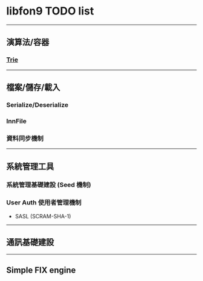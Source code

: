 libfon9 TODO list
=======================

---------------------------------------
## 演算法/容器
### [Trie](https://zh.wikipedia.org/wiki/Trie)
---------------------------------------
## 檔案/儲存/載入
### Serialize/Deserialize
### InnFile
### 資料同步機制
---------------------------------------
## 系統管理工具
### 系統管理基礎建設 (Seed 機制)
### User Auth 使用者管理機制
  * SASL (SCRAM-SHA-1)
---------------------------------------
## 通訊基礎建設
---------------------------------------
## Simple FIX engine
